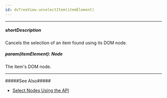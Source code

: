 ```yaml
---
id: dxTreeView.unselectItem(itemElement)
---
```

---
##### shortDescription
Cancels the selection of an item found using its DOM node.

##### param(itemElement): Node
The item's DOM node.

---
#####See Also#####
- [Select Nodes Using the API](/Documentation/Guide/Widgets/TreeView/Select_Nodes/#Using_the_API)